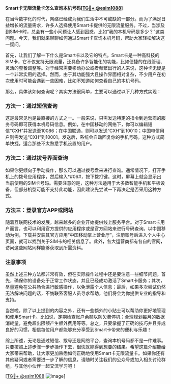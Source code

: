 **Smart卡无限流量卡怎么查询本机号码[[TG💪+ @esim1088](https://t.me/s/esim1088)]**

在当今数字化的时代，网络已经成为我们生活中不可或缺的一部分。而为了满足日益增长的流量需求，许多人选择使用Smart卡提供的无限流量服务。不过，当涉及到SIM卡时，总会有一些小问题让人感到困惑，比如“我的本机号码是多少？”这类问题。今天，我们就来聊聊如何通过Smart卡查询本机号码，帮助大家轻松解决这一疑问。

首先，让我们了解一下什么是Smart卡以及它的特点。Smart卡是一种高科技的SIM卡，它不仅支持无限流量，还具备许多智能化的功能，比如便捷的在线管理、灵活的套餐调整等。对于经常需要移动办公或者频繁出行的人来说，这种卡无疑是一个非常实用的选择。然而，由于其功能强大且操作界面相对复杂，不少用户在初次使用时可能会遇到一些困难，比如不知道如何查看自己的本机号码。

那么，具体该如何查询呢？其实方法很简单，主要可以通过以下几种方式实现：

### 方法一：通过短信查询

这是最常见也是最直接的方式之一。一般来说，只需发送特定的指令到运营商的服务号码即可获得本机号码信息。例如，在中国移动的网络下，你可以编辑短信“CXH”并发送至10086；在中国联通，则可以发送“CXH”到10010；中国电信用户则需发送“CXH”到10001。发送后，系统会自动回复你的手机号码。这种方式简单快捷，适合那些不太熟悉手机设置的用户。

### 方法二：通过拨号界面查询

如果你更倾向于手动操作，那么可以通过拨号盘来进行查询。通常情况下，打开手机上的拨号应用程序，然后输入*#06#，按下拨打键。这时，屏幕上就会显示出当前使用的SIM卡号码。需要注意的是，这种方法适用于大多数智能手机和平板设备，但部分机型可能不支持此功能，因此建议先尝试一下再决定是否采用这种方式。

### 方法三：登录官方APP或网站

随着互联网技术的发展，越来越多的企业开始提供线上服务平台。对于Smart卡用户而言，也可以利用官方提供的应用程序或是官方网站来进行号码查询。以中国移动为例，下载并安装其官方应用“中国移动掌上营业厅”，注册账号后进入个人中心页面，就可以找到关于SIM卡的相关信息了。此外，各大运营商都有各自的官网，访问这些网站同样能够获取到所需资料。

### 注意事项

虽然上述三种方法都非常有效，但在实际操作过程中还是要注意一些细节问题。首先，确保你的设备处于正常工作状态，并且已经成功激活了Smart卡服务；其次，尽量避免在公共场合进行敏感操作，以免泄露个人信息；最后，如果多次尝试仍然无法解决问题的话，不妨联系客服人员寻求帮助，他们将会为你提供专业的指导和支持。

当然啦，除了以上提到的内容之外，还有一些额外的小贴士可以帮助你更好地管理和使用Smart卡。比如说，定期检查账户余额以防欠费停机；合理规划每月的数据消耗量，避免超出限额产生额外费用等等。总之，只要掌握了正确的技巧并且养成良好的习惯，相信每位用户都能够充分享受到Smart卡带来的便利与乐趣！

综上所述，无论是通过短信、拨号还是网络平台，查询本机号码都不是一件难事。只要按照上述步骤一步步操作下去，很快就能得到想要的结果。希望这篇介绍能给大家带来帮助，让大家更加熟悉如何正确地使用Smart卡无限流量卡。如果你还有其他疑问或者需要进一步了解的信息，请随时关注我们的公众号或加入相关讨论群组，与其他小伙伴一起交流学习吧！

[[TG💪+ @esim1088](https://t.me/s/esim1088) ![Image](https://i.postimg.cc/4NQfJmqS/Snipaste-2025-05-13-00-14-12.png)]